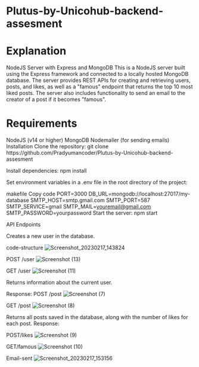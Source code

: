 
# Plutus-by-Unicohub-backend-assesment
<h1>Explanation</h1>
NodeJS Server with Express and MongoDB
This is a NodeJS server built using the Express framework and connected to a locally hosted MongoDB database. The server provides REST APIs for creating and retrieving users, posts, and likes, as well as a "famous" endpoint that returns the top 10 most liked posts. The server also includes functionality to send an email to the creator of a post if it becomes "famous".

<h1>Requirements</h1>
NodeJS (v14 or higher)
MongoDB
Nodemailer (for sending emails)
Installation
Clone the repository: git clone https://github.com/Pradyumancoder/Plutus-by-Unicohub-backend-assesment

Install dependencies: npm install

Set environment variables in a .env file in the root directory of the project:

makefile
Copy code
PORT=3000
DB_URL=mongodb://localhost:27017/my-database
SMTP_HOST=smtp.gmail.com
SMTP_PORT=587
SMTP_SERVICE=gmail
SMTP_MAIL=youremail@gmail.com
SMTP_PASSWORD=yourpassword
Start the server: npm start

API Endpoints

Creates a new user in the database.

code-structure
![Screenshot_20230217_143824](https://user-images.githubusercontent.com/97114184/219614870-94218ba8-e9d9-47df-bc2f-130f2f832c2a.png)

POST /user
![Screenshot (13)](https://user-images.githubusercontent.com/97114184/219619027-42af81c3-5b65-4b96-bfe9-5b7007d477ea.png)

GET /user
![Screenshot (11)](https://user-images.githubusercontent.com/97114184/219614864-55036536-cff9-4944-8d23-5c968cc8dd83.png)

Returns information about the current user.

Response:
POST /post
![Screenshot (7)](https://user-images.githubusercontent.com/97114184/219614847-0f0c4e1e-3635-48c2-b59a-9adc9be9d30f.png)


GET /post
![Screenshot (8)](https://user-images.githubusercontent.com/97114184/219614851-b90a5c6e-4d98-445f-b9e8-9c711813eec6.png)

Returns all posts saved in the database, along with the number of likes for each post.
Response:

POST/likes
![Screenshot (9)](https://user-images.githubusercontent.com/97114184/219614854-d652b35e-d1c7-4293-9b99-2ea3676be734.png)


GET/famous
![Screenshot (10)](https://user-images.githubusercontent.com/97114184/219614859-5cf4bef1-3483-4bf5-91c5-f20a8c2602f5.png)

Email-sent
![Screenshot_20230217_153156](https://user-images.githubusercontent.com/97114184/219614875-1376cc3c-e52d-4cec-8c34-9f93222c1091.png)


